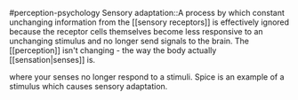 #perception-psychology 
Sensory adaptation::A process by which constant unchanging information from the [[sensory receptors]] is effectively ignored because the receptor cells themselves become less responsive to an unchanging stimulus and no longer send signals to the brain. The [[perception]] isn't changing - the way the body actually [[sensation|senses]] is.
<!--SR:!2024-02-03,1,230-->


where your senses no longer respond to a stimuli. Spice is an example of a stimulus which causes sensory adaptation. 